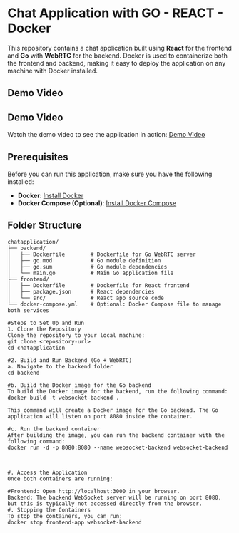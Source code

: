 # Chat Application with GO - REACT - Docker

This repository contains a chat application built using **React** for the frontend and **Go** with **WebRTC** for the backend. Docker is used to containerize both the frontend and backend, making it easy to deploy the application on any machine with Docker installed.

## Demo Video

## Demo Video

Watch the demo video to see the application in action:
[Demo Video](https://youtu.be/DUJtIEm6qGY?si=jWa0q6fFDAg29pha)

## Prerequisites

Before you can run this application, make sure you have the following installed:

- **Docker**: [Install Docker](https://docs.docker.com/get-docker/)
- **Docker Compose (Optional)**: [Install Docker Compose](https://docs.docker.com/compose/install/)

## Folder Structure

```plaintext
chatapplication/
├── backend/
│   ├── Dockerfile        # Dockerfile for Go WebRTC server
│   ├── go.mod            # Go module definition
│   ├── go.sum            # Go module dependencies
│   └── main.go           # Main Go application file
├── frontend/
│   ├── Dockerfile        # Dockerfile for React frontend
│   ├── package.json      # React dependencies
│   └── src/              # React app source code
└── docker-compose.yml    # Optional: Docker Compose file to manage both services

#Steps to Set Up and Run
1. Clone the Repository
Clone the repository to your local machine:
git clone <repository-url>
cd chatapplication

#2. Build and Run Backend (Go + WebRTC)
a. Navigate to the backend folder
cd backend

#b. Build the Docker image for the Go backend
To build the Docker image for the backend, run the following command:
docker build -t websocket-backend .

This command will create a Docker image for the Go backend. The Go application will listen on port 8080 inside the container.

#c. Run the backend container
After building the image, you can run the backend container with the following command:
docker run -d -p 8080:8080 --name websocket-backend websocket-backend



#. Access the Application
Once both containers are running:

#Frontend: Open http://localhost:3000 in your browser.
Backend: The backend WebSocket server will be running on port 8080, but this is typically not accessed directly from the browser.
#. Stopping the Containers
To stop the containers, you can run:
docker stop frontend-app websocket-backend

